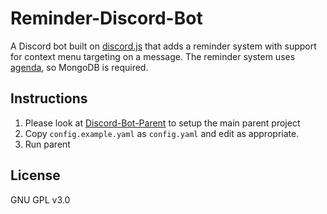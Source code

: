 # Reminder-Discord-Bot

A Discord bot built on [discord.js](https://discord.js.org/) that adds a reminder system with support for context menu targeting on a message. The reminder system uses [agenda](https://github.com/agenda/agenda), so MongoDB is required.

## Instructions

1. Please look at [Discord-Bot-Parent](https://github.com/elliot-gh/Discord-Bot-Parent) to setup the main parent project
2. Copy `config.example.yaml` as `config.yaml` and edit as appropriate.
3. Run parent

## License

GNU GPL v3.0
